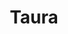 ---
collection: rolLudoteca
title: 'Taura'
image: taura.jpeg
editorial: 'Nosolorol'
editorial_ref: 'RN021'
isbn:
type: 'Básico'
web: https://www.nosolorol.com/es/hitos/621/taura
format: 'Libro tapa blanda'
system: 'Hitos'
created_at: '2021-01-07T18:48:00+00:00'
---
